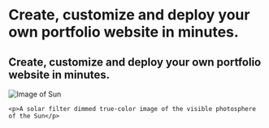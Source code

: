 # Create, customize and deploy your own portfolio website in minutes.
## Create, customize and deploy your own portfolio website in minutes.

![Image of Sun](https://en.wikipedia.org/wiki/File:The_Sun_in_white_light.jpg)

```
<p>A solar filter dimmed true-color image of the visible photosphere of the Sun</p>
```
